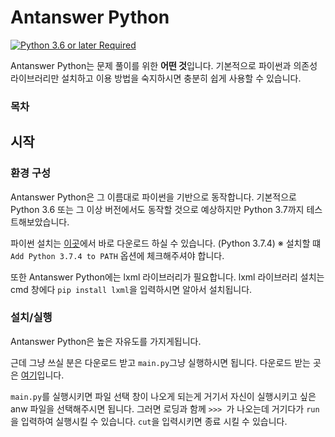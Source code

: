 Antanswer Python
===

[![Python 3.6 or later Required](https://img.shields.io/badge/python-3.6%20or%20higher-blue.svg)](https://python.org)

Antanswer Python는 문제 풀이를 위한 **어떤 것**입니다. 기본적으로 파이썬과 의존성 라이브러리만 설치하고 이용 방법을 숙지하시면 
충분히 쉽게 사용할 수 있습니다.

### 목차


## 시작
### 환경 구성
Antanswer Python은 그 이름대로 파이썬을 기반으로 동작합니다. 기본적으로 Python 3.6 또는 그 이상 버전에서도 동작할 것으로 예상하지만
Python 3.7까지 테스트해보았습니다.

파이썬 설치는 [이곳](https://www.python.org/ftp/python/3.7.4/python-3.7.4.exe)에서 바로 다운로드 하실 수 있습니다. (Python 3.7.4)
※ 설치할 떄 `Add Python 3.7.4 to PATH` 옵션에 체크해주셔야 합니다.

또한 Antanswer Python에는 lxml 라이브러리가 필요합니다.
lxml 라이브러리 설치는 cmd 창에다 `pip install lxml`을 입력하시면 알아서 설치됩니다.

### 설치/실행
Antanswer Python은 높은 자유도를 가지게됩니다.

근데 그냥 쓰실 분은 다운로드 받고 `main.py`그냥 실행하시면 됩니다.
다운로드 받는 곳은 [여기](https://github.com/yenru0/antanswer/releases)입니다.

`main.py`를 실행시키면 파일 선택 창이 나오게 되는게 거기서 자신이 실행시키고 싶은 anw 파일을 선택해주시면 됩니다.
그러면 로딩과 함께 `>>> `가 나오는데 거기다가 `run`을 입력하여 실행시킬 수 있습니다. `cut`을 입력시키면 종료 시킬 수 있습니다.
<!--             
### 실행
아 삽질;;
## 문제 만들기
### AnwOld를 사용하여 만들기 <곧 사라져야 할 것이지만 사실 많이 쓰일거 같습니다...>
#### 기본적인 문제
#### detail 변수 선언
#### 특수 명령
#### 주석
#### 예시
#### anw 파일로 변환하기

## anw 파일 구조
사실상 xml 파일인 anw 파일 구조는 간단합니다.-->
